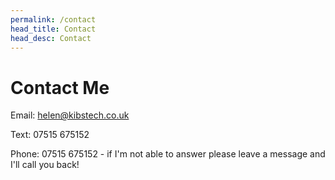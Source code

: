 ```yaml
---
permalink: /contact
head_title: Contact
head_desc: Contact
---
```


# Contact Me

Email: <a href="mailto:helen@kibstech.co.uk">helen@kibstech.co.uk</a>

Text: 07515 675152

Phone: 07515 675152 - if I'm not able to answer please leave a message and I'll call you back!

<div style="height:15rem"></div>
